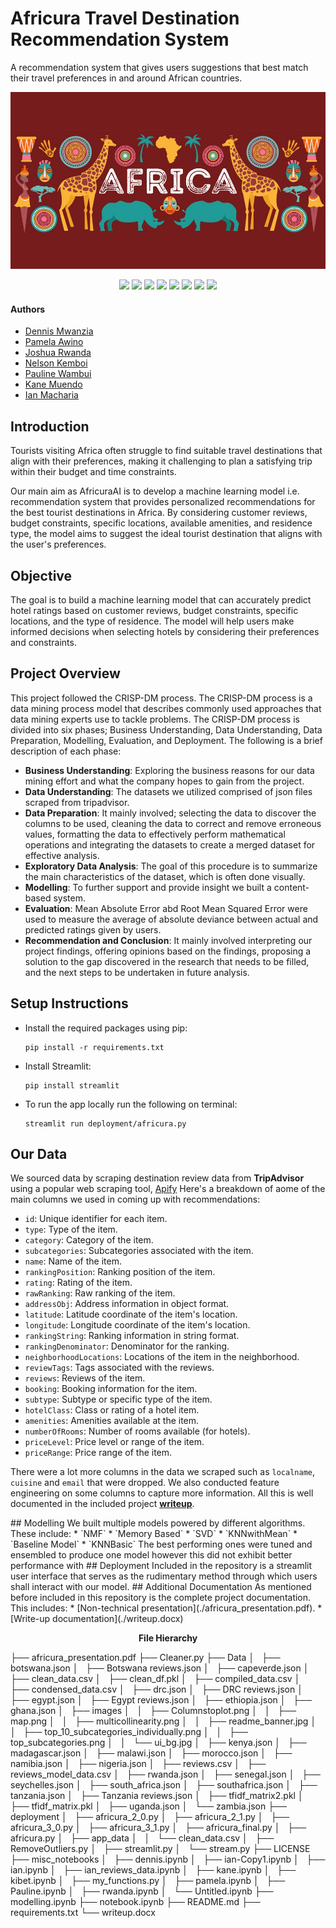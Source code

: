 # Africura Travel Destination Recommendation System
A recommendation system that gives users suggestions that best match their travel preferences in and around African countries.
<p>
    <img src="Data/images/readme_banner.jpg" alt="Banner Image"/>
</p>
<p align="center">
    <img src="https://img.shields.io/badge/-scikit--learn-F7931E?logo=scikit-learn&logoColor=white&style=flat-square">
    <img src="https://img.shields.io/badge/-Surprise-4B0082?logo=python&logoColor=white&style=flat-square">
    <img src="https://img.shields.io/badge/-Streamlit-FF4B4B?logo=streamlit&logoColor=white&style=flat-square">
    <img src="https://img.shields.io/badge/-Pandas-150458?logo=pandas&logoColor=white&style=flat-square">
    <img src="https://img.shields.io/badge/-NumPy-013243?logo=numpy&logoColor=white&style=flat-square">
    <img src="https://img.shields.io/badge/-NLTK-4EA94B?logo=python&logoColor=white&style=flat-square">
    <img src="https://img.shields.io/badge/-Seaborn-3776AB?logo=python&logoColor=white&style=flat-square">
    <img src="https://img.shields.io/badge/-Plotly-3F4F75?logo=plotly&logoColor=white&style=flat-square">
</p>

#### Authors
* [Dennis Mwanzia](https://github.com/DennisMwanzia)
* [Pamela Awino](https://github.com/PamelaAwino)
* [Joshua Rwanda](https://github.com/R3TR0Quan)
* [Nelson Kemboi](https://github.com/nelkemboi)
* [Pauline Wambui](https://github.com/paulineKiarie)
* [Kane Muendo](https://github.com/kanevundi)
* [Ian Macharia](https://github.com/Imacharia)

## Introduction

Tourists visiting Africa often struggle to find suitable travel destinations that align with their preferences, making it challenging to plan a satisfying trip within their budget and time constraints. 

Our main aim as AfricuraAI is to develop a machine learning model i.e. recommendation system that provides personalized recommendations for the best tourist destinations in Africa. By considering customer reviews, budget constraints, specific locations, available amenities, and residence type, the model aims to suggest the ideal tourist destination that aligns with the user's preferences.

## Objective

The goal is to build a machine learning model that can accurately predict hotel ratings based on customer reviews, budget constraints, specific locations, and the type of residence. The model will help users make informed decisions when selecting hotels by considering their preferences and constraints.

## Project Overview

This project followed the CRISP-DM process. The CRISP-DM process is a data mining process model that describes commonly used approaches that data mining experts use to tackle problems. The CRISP-DM process is divided into six phases; Business Understanding, Data Understanding, Data Preparation, Modelling, Evaluation, and Deployment. The following is a brief description of each phase:

- **Business Understanding**: Exploring the business reasons for our data mining effort and what the company hopes to gain from the project.
- **Data Understanding**: The datasets we utilized comprised of json files scraped from tripadvisor.
- **Data Preparation**: It mainly involved; selecting the data to discover the columns to be used, cleaning the data to correct and remove erroneous values, formatting the data to effectively perform mathematical operations and integrating the datasets to create a merged dataset for effective analysis.
- **Exploratory Data Analysis**: The goal of this procedure is to summarize the main characteristics of the dataset, which is often done visually.
- **Modelling**: To further support and provide insight we built a content-based system.
- **Evaluation**: Mean Absolute Error abd Root Mean Squared Error were used to measure the average of absolute deviance between actual and predicted ratings given by users.
- **Recommendation and Conclusion**: It mainly involved interpreting our project findings, offering opinions based on the findings, proposing a solution to the gap discovered in the research that needs to be filled, and the next steps to be undertaken in future analysis.

## Setup Instructions

* Install the required packages using pip:

    ```
    pip install -r requirements.txt
    ```

* Install Streamlit:

    ```
    pip install streamlit
    ```

* To run the app locally run the following on terminal:
    ```
    streamlit run deployment/africura.py
    ```
## Our Data

We sourced data by scraping destination review data from **TripAdvisor** using a popular web scraping tool, [Apify](https://console.apify.com) 
Here's a breakdown of aome of the main columns we used in coming up with recommendations:

* `id`: Unique identifier for each item.
* `type`: Type of the item.
* `category`: Category of the item.
* `subcategories`: Subcategories associated with the item.
* `name`: Name of the item.
* `rankingPosition`: Ranking position of the item.
* `rating`: Rating of the item.
* `rawRanking`: Raw ranking of the item.
* `addressObj`: Address information in object format.
* `latitude`: Latitude coordinate of the item's location.
* `longitude`: Longitude coordinate of the item's location.
* `rankingString`: Ranking information in string format.
* `rankingDenominator`: Denominator for the ranking.
* `neighborhoodLocations`: Locations of the item in the neighborhood.
* `reviewTags`: Tags associated with the reviews.
* `reviews`: Reviews of the item.
* `booking`: Booking information for the item.
* `subtype`: Subtype or specific type of the item.
* `hotelClass`: Class or rating of a hotel item.
* `amenities`: Amenities available at the item.
* `numberOfRooms`: Number of rooms available (for hotels).
* `priceLevel`: Price level or range of the item.
* `priceRange`: Price range of the item.

There were a lot more columns in the data we scraped such as `localname`, `cuisine` and `email` that were dropped.
We also conducted feature engineering on some columns to capture more information. All this is well documented in the included project [**writeup**](./writeup.docx).
<!--
## EDA

We conducted some EDA that yielded us some domain knowledge we could use to inform future steps and modelling
Some of the plots we came up with are shown below: 
<p align='center'>
    <img src="Data/images/Columnstoplot.png" alt="columns plot"/>
    <img src="Data/images/top_10_subcategories_individually.png" alt="top_10_subcategories_individually"/>
</p> --!>

## Modelling 

We built multiple models powered by different algorithms.
These include:
* `NMF` 
* `Memory Based`
* `SVD`
* `KNNwithMean`
* `Baseline Model`
* `KNNBasic`

The best performing ones were tuned and ensembled to produce one model however this did not exhibit better performance with 
## Deployment

Included in the repository is a streamlit user interface that serves as the rudimentary method through which users shall interact with our model.

## Additional Documentation

As mentioned before included in this repository is the complete project documentation. This includes:
* [Non-technical presentation](./africura_presentation.pdf).
* [Write-up documentation](./writeup.docx)

<p align='center'>
    <b>File Hierarchy</b>
</p>

    ├── africura_presentation.pdf
    ├── Cleaner.py
    ├── Data
    │   ├── botswana.json
    │   ├── Botswana reviews.json
    │   ├── capeverde.json
    │   ├── clean_data.csv
    │   ├── clean_df.pkl
    │   ├── compiled_data.csv
    │   ├── condensed_data.csv
    │   ├── drc.json
    │   ├── DRC reviews.json
    │   ├── egypt.json
    │   ├── Egypt reviews.json
    │   ├── ethiopia.json
    │   ├── ghana.json
    │   ├── images
    │   │   ├── Columnstoplot.png
    │   │   ├── map.png
    │   │   ├── multicollinearity.png
    │   │   ├── readme_banner.jpg
    │   │   ├── top_10_subcategories_individually.png
    │   │   ├── top_subcategories.png
    │   │   └── ui_bg.jpg
    │   ├── kenya.json
    │   ├── madagascar.json
    │   ├── malawi.json
    │   ├── morocco.json
    │   ├── namibia.json
    │   ├── nigeria.json
    │   ├── reviews.csv
    │   ├── reviews_model_data.csv
    │   ├── rwanda.json
    │   ├── senegal.json
    │   ├── seychelles.json
    │   ├── south_africa.json
    │   ├── southafrica.json
    │   ├── tanzania.json
    │   ├── Tanzania reviews.json
    │   ├── tfidf_matrix2.pkl
    │   ├── tfidf_matrix.pkl
    │   ├── uganda.json
    │   └── zambia.json
    ├── deployment
    │   ├── africura_2_0.py
    │   ├── africura_2_1.py
    │   ├── africura_3_0.py
    │   ├── africura_3_1.py
    │   ├── africura_final.py
    │   ├── africura.py
    │   ├── app_data
    │   │   └── clean_data.csv
    │   ├── RemoveOutliers.py
    │   ├── streamlit.py
    │   └── stream.py
    ├── LICENSE
    ├── misc_notebooks
    │   ├── dennis.ipynb
    │   ├── ian-Copy1.ipynb
    │   ├── ian.ipynb
    │   ├── ian_reviews_data.ipynb
    │   ├── kane.ipynb
    │   ├── kibet.ipynb
    │   ├── my_functions.py
    │   ├── pamela.ipynb
    │   ├── Pauline.ipynb
    │   ├── rwanda.ipynb
    │   └── Untitled.ipynb
    ├── modelling.ipynb
    ├── notebook.ipynb
    ├── README.md
    ├── requirements.txt
    └── writeup.docx
